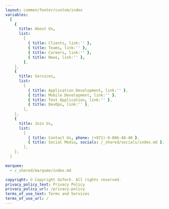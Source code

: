 ```yaml
---
layout: common/footer/custom/index
variables:
  [
    {
      title: About Us,
      list:
        [
          { title: Clients, link:'' },
          { title: Teams, link:'' },
          { title: Careers, link:'' },
          { title: News, link:'' },
        ],
    },
    {
      title: Services,
      list:
        [
          { title: Application Development, link:'' },
          { title: Mobile Development, link:'' },
          { title: Test Application, link:'' },
          { title: DevOps, link:'' },
        ],
    },
    {
      title: Join Us,
      list:
        [
          { title: Contact Us, phone: (+972)-9-866-40-40 },
          { title: Social Media, socials: /_shared/socials/index.md },
        ],
    },
  ]

marquee:
  - /_shared/marquee/index.md

copyright: © Copyright GoTech. All rights reserved.
privacy_policy_text: Privacy Policy
privacy_policy_url: /privacy-policy
terms_of_use_text: Terms and Services
terms_of_use_url: /
---
```

